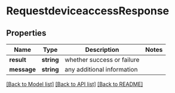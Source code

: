 # RequestdeviceaccessResponse

## Properties
Name | Type | Description | Notes
------------ | ------------- | ------------- | -------------
**result** | **string** | whether success or failure | 
**message** | **string** | any additional information | 

[[Back to Model list]](../README.md#documentation-for-models) [[Back to API list]](../README.md#documentation-for-api-endpoints) [[Back to README]](../README.md)


